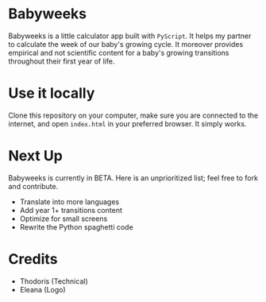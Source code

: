 # Babyweeks

Babyweeks is a little calculator app built with `PyScript`. It helps my partner to calculate the week of our baby's growing cycle. It moreover provides empirical and not scientific content for a baby's growing transitions throughout their first year of life.

# Use it locally

Clone this repository on your computer, make sure you are connected to the internet, and open `index.html` in your preferred browser. It simply works.

# Next Up

Babyweeks is currently in BETA. Here is an unprioritized list; feel free to fork and contribute.

* Translate into more languages
* Add year 1+ transitions content
* Optimize for small screens
* Rewrite the Python spaghetti code  

# Credits

* Thodoris (Technical)
* Eleana (Logo)
